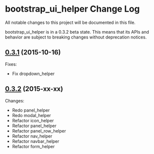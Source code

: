 # bootstrap_ui_helper Change Log

All notable changes to this project will be documented in this file.

bootstrap_ui_helper is in a 0.3.2 beta state. This means that its APIs and behavior are subject to breaking changes without deprecation notices.

## [0.3.1](https://github.com/Sen-Zhang/bootstrap_ui_helper/releases/tag/0.3.1) (2015-10-16)

Fixes:

* Fix dropdown_helper

## [0.3.2]() (2015-xx-xx)

Changes:

* Redo panel_helper
* Redo modal_helper
* Refactor icon_helper
* Refactor panel_helper
* Refactor panel_row_helper
* Refactor nav_helper
* Refactor navbar_helper
* Refactor form_helper
